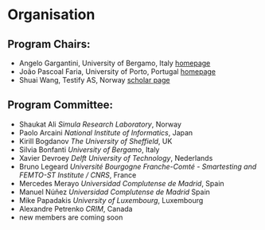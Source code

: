 # Organisation
## Program Chairs:

* Angelo Gargantini, University of Bergamo, Italy [homepage](http://cs.unibg.it/gargantini/)
* João Pascoal Faria, University of Porto, Portugal [homepage](https://sigarra.up.pt/feup/pt/func_geral.formview?p_codigo=210006)
* Shuai Wang, Testify AS, Norway [scholar page](https://scholar.google.com/citations?user=CYiOt3QAAAAJ)

## Program Committee:

* Shaukat	Ali	*Simula Research Laboratory*, Norway
* Paolo	Arcaini	*National Institute of Informatics*, Japan
* Kirill	Bogdanov	*The University of Sheffield*, UK
* Silvia	Bonfanti	*University of Bergamo*, Italy
* Xavier	Devroey	*Delft University of Technology*, Nederlands
* Bruno	Legeard	*Université Bourgogne Franche-Comté - Smartesting and FEMTO-ST Institute / CNRS*, France
* Mercedes	Merayo	*Universidad Complutense de Madrid*, Spain
* Manuel	Núñez	*Universidad Complutense de Madrid* Spain
* Mike	Papadakis	*University of Luxembourg*, Luxembourg
* Alexandre	Petrenko	*CRIM*, Canada
* new members are coming soon
